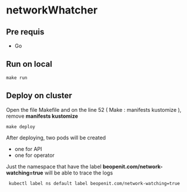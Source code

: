 # networkWhatcher
## Pre requis
* Go

## Run on local

    make run
  
## Deploy on cluster
Open the file Makefile and on the line 52 ( Make : manifests kustomize ), remove **manifests kustomize**

    make deploy


After deploying, two pods will be created
* one for API
* one for operator

Just the namespace that have the label **beopenit.com/network-watching=true** will be able to trace the logs 
     
     kubectl label ns default label beopenit.com/network-watching=true
